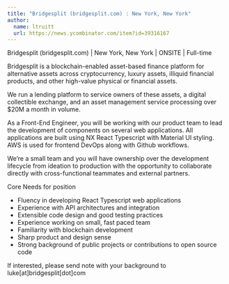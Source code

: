 ```yaml
---
title: "Bridgesplit (bridgesplit.com) : New York, New York"
author:
  name: ltruitt
  url: https://news.ycombinator.com/item?id=39316167
---
```

Bridgesplit (bridgesplit.com) | New York, New York | ONSITE | Full-time

Bridgesplit is a blockchain-enabled asset-based finance platform for alternative assets across cryptocurrency, luxury assets, illiquid financial products, and other high-value physical or financial assets.

We run a lending platform to service owners of these assets, a digital collectible exchange, and an asset management service processing over $20M a month in volume.

As a Front-End Engineer, you will be working with our product team to lead the development of components on several web applications. All applications are built using NX React Typescript with Material UI styling. AWS is used for frontend DevOps along with Github workflows.

We’re a small team and you will have ownership over the development lifecycle from ideation to production with the opportunity to collaborate directly with cross-functional teammates and external partners.

Core Needs for position
- Fluency in developing React Typescript web applications
- Experience with API architectures and integration
- Extensible code design and good testing practices
- Experience working on small, fast paced team
- Familiarity with blockchain development
- Sharp product and design sense
- Strong background of public projects or contributions to open source code

If interested, please send note with your background to luke[at]bridgesplit[dot]com
